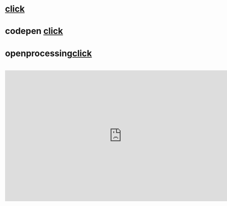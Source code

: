 # [click](https://www.youtube.com/watch?v=dQw4w9WgXcQ&ab_channel=RickAstley)
# codepen [click](https://codepen.io/W1zard70r)
# openprocessing[click](https://openprocessing.org/user/344146/?view=activity&o=1)
# <iframe width="768" height="432" src="https://miro.com/app/live-embed/uXjVPEfQZLE=/?moveToViewport=-4032,-3462,11149,5441&embedId=405460197357" frameborder="0" scrolling="no" allowfullscreen></iframe> 
